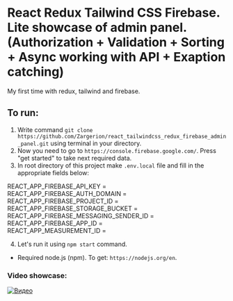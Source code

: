# React Redux Tailwind CSS Firebase. Lite showcase of admin panel. (Authorization + Validation + Sorting + Async working with API + Exaption catching)

My first time with redux, tailwind and firebase.

## To run:

1. Write command ```git clone https://github.com/Zargerion/react_tailwindcss_redux_firebase_admin_panel.git``` using terminal in your directory.
2. Now you need to go to ```https://console.firebase.google.com/```. Press "get started" to take next required data.
3. In root directory of this project make ```.env.local``` file and fill in the appropriate fields below:

REACT_APP_FIREBASE_API_KEY = <br>
REACT_APP_FIREBASE_AUTH_DOMAIN = <br>
REACT_APP_FIREBASE_PROJECT_ID = <br>
REACT_APP_FIREBASE_STORAGE_BUCKET = <br>
REACT_APP_FIREBASE_MESSAGING_SENDER_ID = <br>
REACT_APP_FIREBASE_APP_ID = <br>
REACT_APP_MEASUREMENT_ID = <br>

4. Let's run it using ```npm start``` command.

* Required node.js (npm). To get: ```https://nodejs.org/en```.

### Video showcase:

[![Видео]()](https://disk.yandex.ru/client/disk/Documents/WTF%20is%20this/X-portmone/%D0%9F%D1%80%D0%BE%D0%B3%D1%80%D0%B0%D0%BC%D0%BC%D0%B8%D1%80%D0%BE%D0%B2%D0%B0%D0%BD%D0%B8%D0%B5?idApp=client&dialog=slider&idDialog=%2Fdisk%2FDocuments%2FWTF%20is%20this%2FX-portmone%2F%D0%9F%D1%80%D0%BE%D0%B3%D1%80%D0%B0%D0%BC%D0%BC%D0%B8%D1%80%D0%BE%D0%B2%D0%B0%D0%BD%D0%B8%D0%B5%2Freact_adm.mp4)

